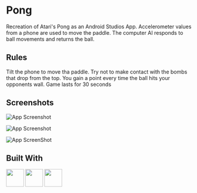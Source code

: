 
# Pong

Recreation of Atari's Pong as an Android Studios App. Accelerometer values from a phone are used to move the paddle. The computer AI responds to ball movements and returns the ball. 





## Rules

Tilt the phone to move tha paddle. Try not to make contact with the bombs that drop from the top. You gain a point every time the ball hits your opponents wall. Game lasts for 30 seconds

## Screenshots

![App Screenshot](https://assets.materialup.com/uploads/c146c077-af8a-44c9-a91a-b938d1c1d6c0/preview.jpg)

![App Screenshot](https://live.staticflickr.com/65535/52848984169_b9a9110209_o.png)

![App ScreenShot]()




## Built With
<img src="./icons/AndroidStudio-Dark.svg" width="48">
<img src="./icons/Java-Dark.svg" width="48">
<img src="./icons/Gradle-Dark.svg" width="48">     
